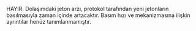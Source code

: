 HAYIR. Dolaşımdaki jeton arzı, protokol tarafından yeni jetonların basılmasıyla zaman içinde artacaktır. Basım hızı ve mekanizmasına ilişkin ayrıntılar henüz tanımlanmamıştır.